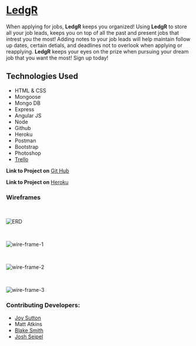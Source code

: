 # [LedgR](https://vast-cove-75102.herokuapp.com/#!/)


When applying for jobs, **LedgR** keeps you organized! Using **LedgR** to store all your job leads, keeps you on top
of all the past and present jobs that intrest you the most! Adding notes to your job leads will help maintain follow up dates,
certain detials, and deadlines not to overlook when applying or reapplying.
**LedgR** keeps your eyes on the prize when pursuing your dream job that you want the most! Sign up today!

## Technologies Used

* HTML & CSS
* Mongoose
* Mongo DB
* Express
* Angular JS
* Node
* Github
* Heroku
* Postman
* Bootstrap
* Photoshop
* [Trello](https://trello.com/b/u3maELMv/project-three)



**Link to Project on** [Git Hub](#)

**Link to Project on** [Heroku](#)

### Wireframes

<br>

![ERD](http://i.imgur.com/tz4dNJq.png)

<br>

![wire-frame-1](http://i.imgur.com/GSYGuYi.jpg)

<br>

![wire-frame-2](http://i.imgur.com/OKeksOi.jpg)

<br>

![wire-frame-3](http://i.imgur.com/PHH0Bwh.jpg)



### Contributing Developers:

* [Joy Sutton](http://joysuttonportfolio.bitballoon.com/)
* Matt Atkins
* [Blake Smith](https://bs3589.github.io/Portfolio/)
* [Josh Seipel](https://jaguarj.github.io/myportfolio/)




